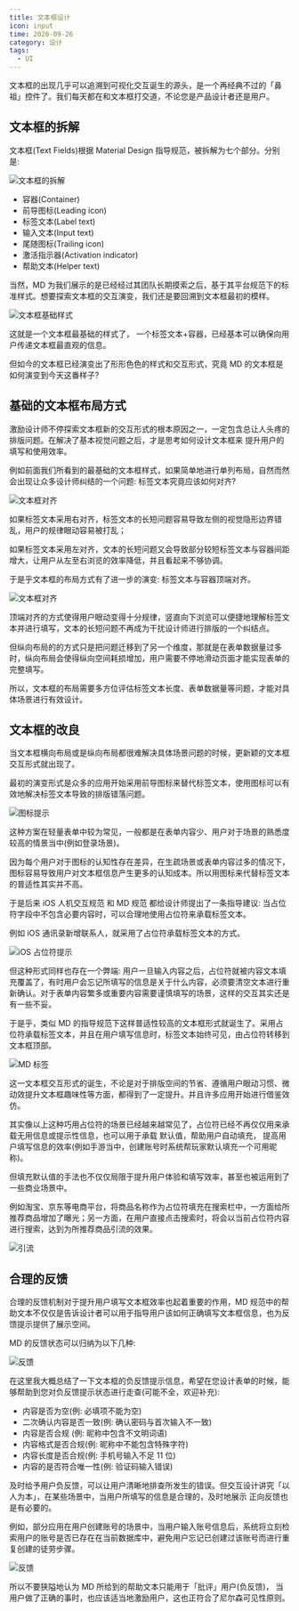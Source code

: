 ```yaml
---
title: 文本框设计
icon: input
time: 2020-09-26
category: 设计
tags:
  - UI
---
```


文本框的出现几乎可以追溯到可视化交互诞生的源头，是一个再经典不过的「鼻祖」控件了。我们每天都在和文本框打交道，不论您是产品设计者还是用户。

## 文本框的拆解

文本框(Text Fields)根据 Material Design 指导规范，被拆解为七个部分。分别是:

![文本框的拆解](./assets/text-field.jpg)

- 容器(Container)
- 前导图标(Leading icon)
- 标签文本(Label text)
- 输入文本(Input text)
- 尾随图标(Trailing icon)
- 激活指示器(Activation indicator)
- 帮助文本(Helper text)

当然，MD 为我们展示的是已经经过其团队长期摸索之后，基于其平台规范下的标准样式。想要探索文本框的交互演变，我们还是要回溯到文本框最初的模样。

![文本框基础样式](./assets/text-field-original.jpg)

这就是一个文本框最基础的样式了， 一个标签文本+容器，已经基本可以确保向用户传递文本框最直观的信息。

但如今的文本框已经演变出了形形色色的样式和交互形式，究竟 MD 的文本框是如何演变到今天这番样子?

## 基础的文本框布局方式

激励设计师不停探索文本框新的交互形式的根本原因之一，一定包含总让人头疼的排版问题。在解决了基本视觉问题之后，才是思考如何设计文本框来 提升用户的填写和使用效率。

例如前面我们所看到的最基础的文本框样式，如果简单地进行单列布局，自然而然会出现让众多设计师纠结的一个问题: 标签文本究竟应该如何对齐?

![文本框对齐](./assets/text-field-align.jpg)

如果标签文本采用右对齐，标签文本的长短问题容易导致左侧的视觉隐形边界错乱，用户的规律眼动容易被打乱；

如果标签文本采用左对齐，文本的长短问题又会导致部分较短标签文本与容器间距增大，让用户从左至右浏览的效率降低，并且看起来不够协调。

于是乎文本框的布局方式有了进一步的演变: 标签文本与容器顶端对齐。

![文本框对齐](./assets/text-field-align2.jpg)

顶端对齐的方式使得用户眼动变得十分规律，竖直向下浏览可以便捷地理解标签文本并进行填写，文本的长短问题不再成为干扰设计师进行排版的一个纠结点。

但纵向布局的的方式只是把问题迁移到了另一个维度，那就是在表单数据量过多时，纵向布局会使得纵向空间耗损增加，用户需要不停地滑动页面才能实现表单的完整填写。

所以，文本框的布局需要多方位评估标签文本长度、表单数据量等问题，才能对具体场景进行有效设计。

## 文本框的改良

当文本框横向布局或是纵向布局都很难解决具体场景问题的时候，更新颖的文本框交互形式就出现了。

最初的演变形式是众多的应用开始采用前导图标来替代标签文本，使用图标可以有效地解决标签文本导致的排版错落问题。

![图标提示](./assets/text-field-icon.jpg)

这种方案在轻量表单中较为常见，一般都是在表单内容少、用户对于场景的熟悉度较高的情景当中(例如登录场景)。

因为每个用户对于图标的认知性存在差异，在生疏场景或表单内容过多的情况下，图标容易导致用户对文本框信息产生更多的认知成本。所以用图标来代替标签文本的普适性其实并不高。

于是后来 iOS 人机交互规范 和 MD 规范 都给设计师提出了一条指导建议: 当占位符字段中不包含必要内容时，可以合理地使用占位符来承载标签文本。

例如 iOS 通讯录新增联系人，就采用了占位符承载标签文本的方式。

![iOS 占位符提示](./assets/text-field-placeholder.jpg)

但这种形式同样也存在一个弊端: 用户一旦输入内容之后，占位符就被内容文本填充覆盖了，有时用户会忘记所填写的信息是关于什么内容，必须要清空文本进行重新确认。对于表单内容繁多或重要内容需要谨慎填写的场景，这样的交互其实还是有一些不妥。

于是乎，类似 MD 的指导规范下这样普适性较高的文本框形式就诞生了。采用占位符承载标签文本，并且在用户填写信息时，标签文本始终可见，由占位符转移到文本框顶部。

![MD 标签](./assets/text-field-md.gif)

这一文本框交互形式的诞生，不论是对于排版空间的节省、遵循用户眼动习惯、微动效提升文本框趣味性等方面，都得到了一定提升。并且许多应用开始进行借鉴效仿。

其实像以上这种巧用占位符的场景已经越来越常见了，占位符已经不再仅仅用来承载无用信息或提示性信息，也可以用于承载 默认值，帮助用户自动填充， 提高用户填写信息的效率(例如手游当中，创建账号时系统帮玩家默认填充一个可用昵称)。

但填充默认值的手法也不仅仅局限于提升用户体验和填写效率，甚至也被运用到了一些商业场景中。

例如淘宝、京东等电商平台，将商品名称作为占位符填充在搜索栏中，一方面给所推荐商品增加了曝光；另一方面，在用户直接点击搜索时，将会以当前占位符内容进行搜索，达到为所推荐商品引流的效果。

![引流](./assets/text-field-placeholder-search.jpg)

## 合理的反馈

合理的反馈机制对于提升用户填写文本框效率也起着重要的作用，MD 规范中的帮助文本不仅仅是告诉设计者可以用于指导用户该如何正确填写文本框信息，也为反馈提示提供了展示空间。

MD 的反馈状态可以归纳为以下几种:

![反馈](./assets/text-field-feedback.jpg)

在这里我大概总结了一下文本框的负反馈提示信息，希望在您设计表单的时候，能够帮助到您对负反馈提示状态进行走查(可能不全，欢迎补充):

- 内容是否为空(例: 必填项不能为空)
- 二次确认内容是否一致(例: 确认密码与首次输入不一致)
- 内容是否合规 (例: 昵称中包含不文明词语)
- 内容格式是否合规(例: 昵称中不能包含特殊字符)
- 内容长度是否合规(例: 手机号输入不足 11 位)
- 内容的是否符合唯一性(例: 验证码输入错误)

及时给予用户负反馈，可以让用户清晰地排查所发生的错误。但交互设计讲究「以人为本」，在某些场景中，当用户所填写的信息是合理的，及时地展示 正向反馈也是有必要的。

例如，部分应用在用户创建账号的场景中，当用户输入账号信息后，系统将立刻检索用户的账号是否已存在在当前数据库中，避免用户忘记已创建过该账号而进行重复创建的徒劳步骤。

![反馈](./assets/text-field-feedback2.jpg)

所以不要狭隘地认为 MD 所给到的帮助文本只能用于「批评」用户(负反馈)， 当用户做了正确的事时，也应该适当地激励用户，这也正符合了尼尔森可见性原则。
